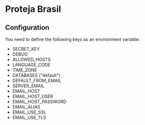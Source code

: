 # Proteja Brasil  
  
## Configuration

You need to define the following keys as an environment variable:

- SECRET_KEY
- DEBUG
- ALLOWED_HOSTS
- LANGUAGE_CODE
- TIME_ZONE
- DATABASES ("default")
- DEFAULT_FROM_EMAIL
- SERVER_EMAIL
- EMAIL_HOST
- EMAIL_HOST_USER
- EMAIL_HOST_PASSWORD
- EMAIL_ALIAS
- EMAIL_USE_SSL
- EMAIL_USE_TLS
